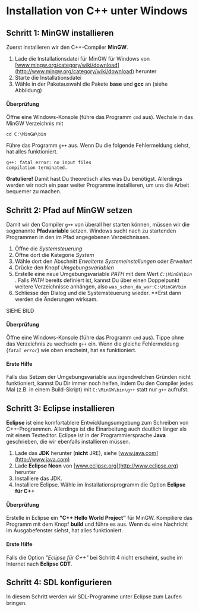 
# Installation von C++ unter Windows

## Schritt 1: MinGW installieren

Zuerst installieren wir den C++-Compiler **MinGW**.

1. Lade die Installationsdatei für MinGW für Windows von [www.mingw.org/category/wiki/download](http://www.mingw.org/category/wiki/download) herunter
2. Starte die Installationsdatei
3. Wähle in der Paketauswahl die Pakete **base** und **gcc** an (siehe Abbildung)

#### Überprüfung

Öffne eine Windows-Konsole (führe das Programm `cmd` aus). Wechsle in das MinGW Verzeichnis mit

    cd C:\MinGW\bin

Führe das Programm `g++` aus. Wenn Du die folgende Fehlermeldung siehst, hat alles funktioniert.

    g++: fatal error: no input files
    compilation terminated.

**Gratuliere!** Damit hast Du theoretisch alles was Du benötigst. Allerdings werden wir noch ein paar weiter Programme installieren, um uns die Arbeit bequemer zu machen.


## Schritt 2: Pfad auf MinGW setzen

Damit wir den Compiler `g++` von überall her starten können, müssen wir die sogenannte **Pfadvariable** setzen. Windows sucht nach zu startenden Programmen in den im Pfad angegebenen Verzeichnissen.

1. Öffne die *Systemsteuerung*
2. Öffne dort die Kategorie *System*
3. Wähle dort den Abschnitt *Erweiterte Systemeinstellungen* oder *Erweitert*
4. Drücke den Knopf *Umgebungsvariablen*
5. Erstelle eine neue Umgebungsvariable *PATH* mit dem Wert *`C:\MinGW\bin`* . Falls *PATH* bereits definiert ist, kannst Du über einen Doppelpunkt weitere Verzeichnisse anhängen, also `was_schon_da_war:C:\MinGW/bin`
6. Schliesse den Dialog und die Systemsteuerung wieder. **Erst dann werden die Änderungen wirksam.

SIEHE BILD

#### Überprüfung

Öffne eine Windows-Konsole (führe das Programm `cmd` aus). Tippe ohne das Verzeichnis zu wechseln `g++` ein. Wenn die gleiche Fehlermeldung (*`fatal error`*) wie oben erscheint, hat es funktioniert. 

#### Erste Hilfe

Falls das Setzen der Umgebungsvariable aus irgendwelchen Gründen nicht funktioniert, kannst Du Dir immer noch helfen, indem Du den Compiler jedes Mal (z.B. in einem Build-Skript) mit `C:\MinGW\bin\g++` statt nur `g++` aufrufst.

## Schritt 3: Eclipse installieren

**Eclipse** ist eine komfortablere Entwicklungsumgebung zum Schreiben von C++-Programmen. Allerdings ist die Einarbeitung auch deutlich länger als mit einem Texteditor. Eclipse ist in der Programmiersprache **Java** geschrieben, die wir ebenfalls installieren müssen.

1. Lade das **JDK** herunter (**nicht** JRE), siehe [www.java.com](http://www.java.com)
2. Lade **Eclipse Neon** von [www.eclipse.org](http://www.eclipse.org) herunter
3. Installiere das JDK.
4. Installiere Eclipse. Wähle im Installationsprogramm die Option **Eclipse für C++**

#### Überprüfung

Erstelle in Eclipse ein **"C++ Hello World Project"** für MinGW. Kompiliere das Programm mit dem Knopf **build** und führe es aus. Wenn du eine Nachricht im Ausgabefenster siehst, hat alles funktioniert. 

#### Erste Hilfe

Falls die Option *"Eclipse für C++"* bei Schritt 4 nicht erscheint, suche im Internet nach **Eclipse CDT**.


## Schritt 4: SDL konfigurieren

In diesem Schritt werden wir SDL-Programme unter Eclipse zum Laufen bringen.

